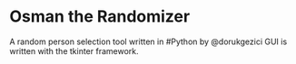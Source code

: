 # Osman the Randomizer
A random person selection tool written in #Python by @dorukgezici
GUI is written with the tkinter framework.
